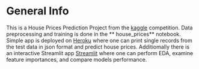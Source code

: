 # General Info
This is a House Prices Prediction Project from the [kaggle](https://www.kaggle.com/c/house-prices-advanced-regression-techniques/overview) competition. Data preprocessing and training is done in the ** house_prices** notebook. Simple app is deployed on [Heroku](https://house-prices-prediction-serv.herokuapp.com/) where one can print single records from the test data in json format and predict house prices. Additiomally there is an interactive Streamlit app [Streamlit](https://share.streamlit.io/twrzeszcz/house-prices-project/main/streamlit/app_streamlit.py) where one can perform EDA, examine feature importances, and compare models performance.
